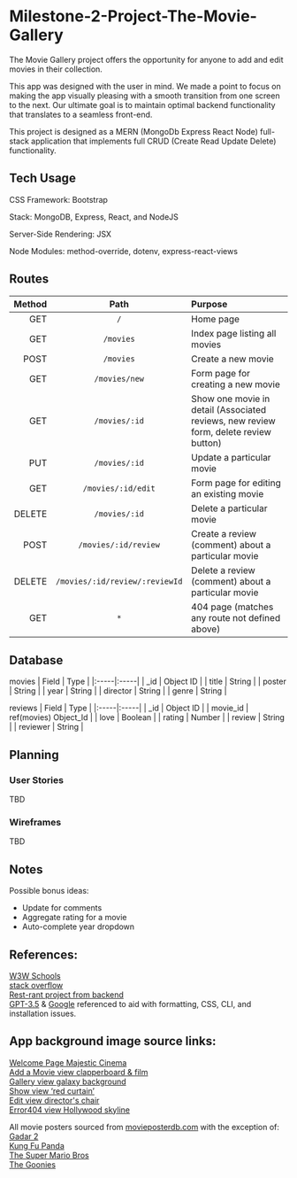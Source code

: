 # Milestone-2-Project-The-Movie-Gallery

The Movie Gallery project offers the opportunity for anyone to add and edit movies in their collection. 

This app was designed with the user in mind. We made a point to focus on making the app visually pleasing with a smooth transition from one screen to the next. Our ultimate goal is to maintain optimal backend functionality that translates to a seamless front-end. 

This project is designed as a MERN (MongoDb Express React Node) full-stack application that implements full CRUD (Create Read Update Delete) functionality.

## Tech Usage
CSS Framework: Bootstrap

Stack: MongoDB, Express, React, and NodeJS

Server-Side Rendering: JSX

Node Modules: method-override, dotenv, express-react-views

## Routes
| Method | Path | Purpose |
|--------------:|:-------------:|:--------------|
| GET | `/` | Home page |
| GET | `/movies` | Index page listing all movies |
| POST | `/movies` | Create a new movie |
| GET | `/movies/new` | Form page for creating a new movie |
| GET | `/movies/:id` | Show one movie in detail (Associated reviews, new review form, delete review button) |
| PUT | `/movies/:id` | Update a particular movie |
| GET | `/movies/:id/edit` | Form page for editing an existing movie |
| DELETE | `/movies/:id` | Delete a particular movie |
| POST | `/movies/:id/review` | Create a review (comment) about a particular movie |
| DELETE | `/movies/:id/review/:reviewId` | Delete a review (comment) about a particular movie |
| GET | `*` | 404 page (matches any route not defined above) |

## Database
movies
| Field | Type |
|:-----|:-----|
| _id | Object ID |
| title | String |
| poster | String |
| year | String |
| director | String |
| genre | String |

reviews
| Field | Type |
|:-----|:-----|
| _id | Object ID |
| movie_id | ref(movies) Object_Id |
| love | Boolean |
| rating | Number |
| review | String |
| reviewer | String |

## Planning

### User Stories
TBD

### Wireframes
TBD

## Notes
Possible bonus ideas:
- Update for comments
- Aggregate rating for a movie
- Auto-complete year dropdown


## References:

[W3W Schools](https://www.w3schools.com)<br>
[stack overflow](https://stackoverflow.com/)<br>
[Rest-rant project from backend](https://github.com/michaelangelesz/project-REST-rant)<br>
[GPT-3.5](chat.openai.com) & [Google](www.google.com) referenced to aid with formatting, CSS, CLI, and installation issues.

## App background image source links:

[Welcome Page Majestic Cinema](https://www.flickr.com/photos/sharkypics/50243040877/)<br>
[Add a Movie view clapperboard & film](https://www.freepik.com/free-photo/movie-background-collage_33752481.htm#query=film%20background&position=8&from_view=keyword&track=ais)<br>
[Gallery view galaxy background](https://www.pexels.com/photo/milky-way-photography-2312040/)<br>
[Show view ‘red curtain’](https://www.npr.org/2023/03/09/1160731547/spelling-bee-high-school-theater)<br>
[Edit view director's chair](https://img.freepik.com/premium-photo/film-projector-film-director-s-chair-dark-place-3d-rendering_651547-474.jpg?size=626&ext=jpg&ga=GA1.1.1929040866.1695618859&semt=ais)<br>
[Error404 view Hollywood skyline](https://www.jcbackings.com/gallery.php?type=qsearch&searchfor=CT-612&itemnumber=CT-612)

All movie posters sourced from [movieposterdb.com](https://www.movieposterdb.com/) with the exception of:<br>
[Gadar 2](https://www.imdb.com/title/tt15441054/)<br>
[Kung Fu Panda](https://www.amazon.com/Kung-Panda-Widescreen-Jack-Black/dp/B001ECQ75A)<br>
[The Super Mario Bros](https://www.thesupermariobros.movie/character-gallery/)<br>
[The Goonies](https://xl.movieposterdb.com/05_09/1985/0089218/xl_51014_0089218_1e6b1771.jpg?v=2023-09-16%2011:48:49)
